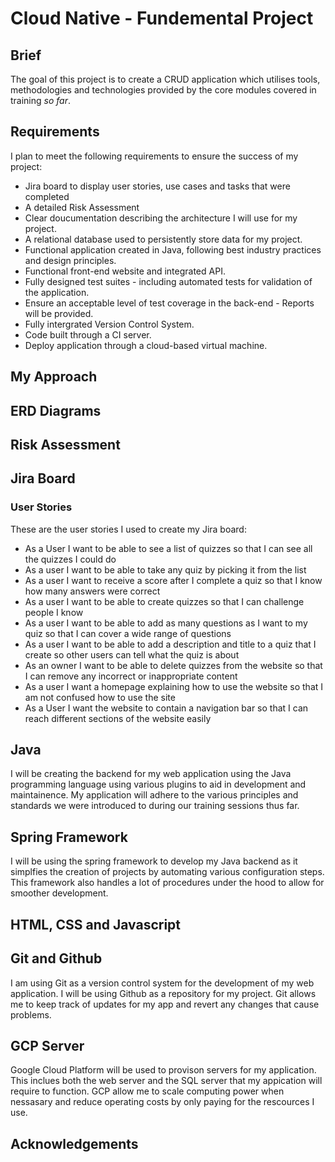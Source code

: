 # Cloud Native - Fundemental Project

## Brief

The goal of this project is to create a CRUD application which utilises tools, methodologies and technologies provided by the core modules covered in training _so far_.

## Requirements 

I plan to meet the following requirements to ensure the success of my project:

* Jira board to display user stories, use cases and tasks that were completed
* A detailed Risk Assessment
* Clear doucumentation describing the architecture I will use for my project.
* A relational database used to persistently store data for my project.
* Functional application created in Java, following best industry practices and design principles.
* Functional front-end website and integrated API.
* Fully designed test suites - including automated tests for validation of the application.
* Ensure an acceptable level of test coverage in the back-end - Reports will be provided.
* Fully intergrated Version Control System.
* Code built through a CI server.
* Deploy application through a cloud-based virtual machine.


## My Approach


## ERD Diagrams


## Risk Assessment


## Jira Board

### User Stories

These are the user stories I used to create my Jira board:
* As a User I want to be able to see a list of quizzes so that I can see all the quizzes I could do
* As a user I want to be able to take any quiz by picking it from the list
* As a user I want to receive a score after I complete a quiz so that I know how many answers were correct
* As a user I want to be able to create quizzes so that I can challenge people I know
* As a user I want to be able to add as many questions as I want to my quiz so that I can cover a wide range of questions
* As a user I want to be able to add a description and title to a quiz that I create so other users can tell what the quiz is about
* As an owner I want to be able to delete quizzes from the website so that I can remove any incorrect or inappropriate content
* As a user I want a homepage explaining how to use the website so that I am not confused how to use the site
* As a User I want the website to contain a navigation bar so that I can reach different sections of the website easily


## Java
I will be creating the backend for my web application using the Java programming language using various plugins to aid in development and maintainence. My application will adhere to the various principles and standards we were introduced to during our training sessions thus far.


## Spring Framework
I will be using the spring framework to develop my Java backend as it simplfies the creation of projects by automating various configuration steps. This framework also handles a lot of procedures under the hood to allow for smoother development.

## HTML, CSS and Javascript

## Git and Github
I am using Git as a version control system for the development of my web application. I will be using Github as a repository for my project. Git allows me to keep track of updates for my app and revert any changes that cause problems.


## GCP Server
Google Cloud Platform will be used to provison servers for my application. This inclues both the web server and the SQL server that my appication will require to function. GCP allow me to scale computing power when nessasary and reduce operating costs by only paying for the rescources I use.

## Acknowledgements 